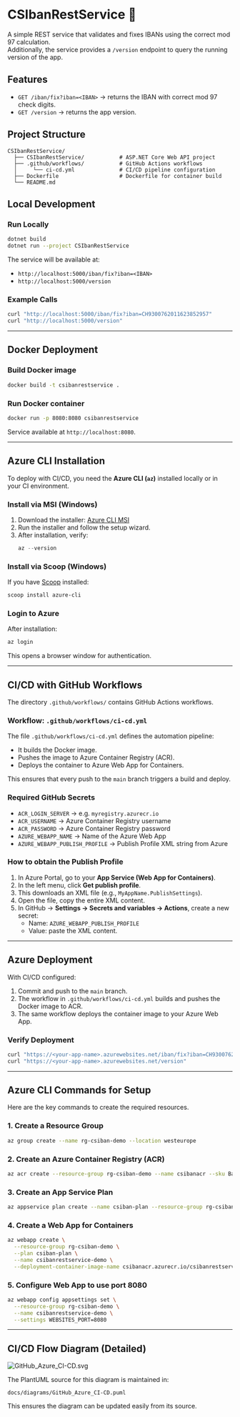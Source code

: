 ﻿# CSIbanRestService 🚀

A simple REST service that validates and fixes IBANs using the correct mod 97 calculation.  
Additionally, the service provides a `/version` endpoint to query the running version of the app.

## Features
- `GET /iban/fix?iban=<IBAN>` → returns the IBAN with correct mod 97 check digits.
- `GET /version` → returns the app version.

## Project Structure
```
CSIbanRestService/
  ├── CSIbanRestService/           # ASP.NET Core Web API project
  ├── .github/workflows/           # GitHub Actions workflows
  │     └── ci-cd.yml              # CI/CD pipeline configuration
  ├── Dockerfile                   # Dockerfile for container build
  └── README.md
```

## Local Development
### Run Locally
```bash
dotnet build
dotnet run --project CSIbanRestService
```
The service will be available at:
- `http://localhost:5000/iban/fix?iban=<IBAN>`
- `http://localhost:5000/version`

### Example Calls
```bash
curl "http://localhost:5000/iban/fix?iban=CH9300762011623852957"
curl "http://localhost:5000/version"
```

---

## Docker Deployment
### Build Docker image
```bash
docker build -t csibanrestservice .
```

### Run Docker container
```bash
docker run -p 8080:8080 csibanrestservice
```
Service available at `http://localhost:8080`.

---

## Azure CLI Installation
To deploy with CI/CD, you need the **Azure CLI (`az`)** installed locally or in your CI environment.

### Install via MSI (Windows)
1. Download the installer: [Azure CLI MSI](https://aka.ms/installazurecliwindows)
2. Run the installer and follow the setup wizard.
3. After installation, verify:
   ```powershell
   az --version
   ```

### Install via Scoop (Windows)
If you have [Scoop](https://scoop.sh/) installed:
```powershell
scoop install azure-cli
```

### Login to Azure
After installation:
```powershell
az login
```
This opens a browser window for authentication.

---

## CI/CD with GitHub Workflows
The directory `.github/workflows/` contains GitHub Actions workflows.

### Workflow: `.github/workflows/ci-cd.yml`
The file `.github/workflows/ci-cd.yml` defines the automation pipeline:
- It builds the Docker image.
- Pushes the image to Azure Container Registry (ACR).
- Deploys the container to Azure Web App for Containers.

This ensures that every push to the `main` branch triggers a build and deploy.

### Required GitHub Secrets
- `ACR_LOGIN_SERVER` → e.g. `myregistry.azurecr.io`
- `ACR_USERNAME` → Azure Container Registry username
- `ACR_PASSWORD` → Azure Container Registry password
- `AZURE_WEBAPP_NAME` → Name of the Azure Web App
- `AZURE_WEBAPP_PUBLISH_PROFILE` → Publish Profile XML string from Azure

### How to obtain the Publish Profile
1. In Azure Portal, go to your **App Service (Web App for Containers)**.
2. In the left menu, click **Get publish profile**.
3. This downloads an XML file (e.g., `MyAppName.PublishSettings`).
4. Open the file, copy the entire XML content.
5. In GitHub → **Settings → Secrets and variables → Actions**, create a new secret:
    - Name: `AZURE_WEBAPP_PUBLISH_PROFILE`
    - Value: paste the XML content.

---

## Azure Deployment
With CI/CD configured:
1. Commit and push to the `main` branch.
2. The workflow in `.github/workflows/ci-cd.yml` builds and pushes the Docker image to ACR.
3. The same workflow deploys the container image to your Azure Web App.

### Verify Deployment
```bash
curl "https://<your-app-name>.azurewebsites.net/iban/fix?iban=CH9300762011623852957"
curl "https://<your-app-name>.azurewebsites.net/version"
```

---

## Azure CLI Commands for Setup
Here are the key commands to create the required resources.

### 1. Create a Resource Group
```bash
az group create --name rg-csiban-demo --location westeurope
```

### 2. Create an Azure Container Registry (ACR)
```bash
az acr create --resource-group rg-csiban-demo --name csibanacr --sku Basic
```

### 3. Create an App Service Plan
```bash
az appservice plan create --name csiban-plan --resource-group rg-csiban-demo --sku B1 --is-linux
```

### 4. Create a Web App for Containers
```bash
az webapp create \
  --resource-group rg-csiban-demo \
  --plan csiban-plan \
  --name csibanrestservice-demo \
  --deployment-container-image-name csibanacr.azurecr.io/csibanrestservice:latest
```

### 5. Configure Web App to use port 8080
```bash
az webapp config appsettings set \
  --resource-group rg-csiban-demo \
  --name csibanrestservice-demo \
  --settings WEBSITES_PORT=8080
```

---

## CI/CD Flow Diagram (Detailed)
![GitHub_Azure_CI-CD.svg](docs/diagrams/GitHub_Azure_CI-CD.svg)

The PlantUML source for this diagram is maintained in:
```
docs/diagrams/GitHub_Azure_CI-CD.puml
```

This ensures the diagram can be updated easily from its source.
